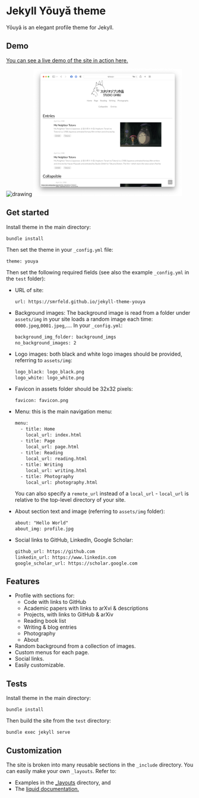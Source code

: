 # Jekyll Yōuyǎ theme

Yōuyǎ is an elegant profile theme for Jekyll.

## Demo

[You can see a live demo of the site in action here.](https://smrfeld.github.io/jekyll-theme-youya)

<img src="test/figures_readme/home.png" alt="drawing" width="400"/>

<img src="test/figures_readme/page.png" alt="drawing" width="400"/>

## Get started

Install theme in the main directory:
```
bundle install
```
Then set the theme in your `_config.yml` file:
```
theme: youya
```
Then set the following required fields (see also the example `_config.yml` in the `test` folder):

* URL of site:
    ```
    url: https://smrfeld.github.io/jekyll-theme-youya
    ```

* Background images: The background image is read from a folder under `assets/img` in your site loads a random image each time: `0000.jpeg`,`0001.jpeg`,.... In your `_config.yml`:
    ```
    background_img_folder: background_imgs
    no_background_images: 2
    ```

* Logo images: both black and white logo images should be provided, referring to `assets/img`:
    ```
    logo_black: logo_black.png
    logo_white: logo_white.png
    ```

* Favicon in assets folder should be 32x32 pixels:
    ```
    favicon: favicon.png
    ```

* Menu: this is the main navigation menu:
    ```
    menu:
      - title: Home
        local_url: index.html
      - title: Page
        local_url: page.html
      - title: Reading
        local_url: reading.html
      - title: Writing
        local_url: writing.html
      - title: Photography
        local_url: photography.html
    ```
    You can also specify a `remote_url` instead of a `local_url` - `local_url` is relative to the top-level directory of your site.

* About section text and image (referring to `assets/img` folder):
    ```
    about: "Hello World"
    about_img: profile.jpg
    ```

* Social links to GitHub, LinkedIn, Google Scholar:
    ```
    github_url: https://github.com
    linkedin_url: https://www.linkedin.com
    google_scholar_url: https://scholar.google.com
    ```

## Features

* Profile with sections for:
    * Code with links to GitHub
    * Academic papers with links to arXvi & descriptions
    * Projects, with links to GitHub & arXiv
    * Reading book list
    * Writing & blog entries
    * Photography
    * About
* Random background from a collection of images.
* Custom menus for each page.
* Social links.
* Easily customizable.

## Tests

Install theme in the main directory:
```
bundle install
```
Then build the site from the `test` directory:
```
bundle exec jekyll serve
```

## Customization

The site is broken into many reusable sections in the `_include` directory. You can easily make your own `_layouts`. Refer to:

* Examples in the [_layouts](_layouts/) directory, and 
* The [liquid documentation.](https://shopify.github.io/liquid/tags/iteration/)